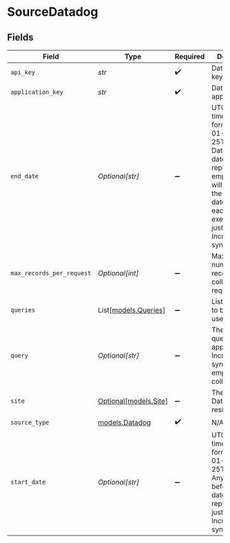 # SourceDatadog


## Fields

| Field                                                                                                                                                                                                               | Type                                                                                                                                                                                                                | Required                                                                                                                                                                                                            | Description                                                                                                                                                                                                         | Example                                                                                                                                                                                                             |
| ------------------------------------------------------------------------------------------------------------------------------------------------------------------------------------------------------------------- | ------------------------------------------------------------------------------------------------------------------------------------------------------------------------------------------------------------------- | ------------------------------------------------------------------------------------------------------------------------------------------------------------------------------------------------------------------- | ------------------------------------------------------------------------------------------------------------------------------------------------------------------------------------------------------------------- | ------------------------------------------------------------------------------------------------------------------------------------------------------------------------------------------------------------------- |
| `api_key`                                                                                                                                                                                                           | *str*                                                                                                                                                                                                               | :heavy_check_mark:                                                                                                                                                                                                  | Datadog API key                                                                                                                                                                                                     |                                                                                                                                                                                                                     |
| `application_key`                                                                                                                                                                                                   | *str*                                                                                                                                                                                                               | :heavy_check_mark:                                                                                                                                                                                                  | Datadog application key                                                                                                                                                                                             |                                                                                                                                                                                                                     |
| `end_date`                                                                                                                                                                                                          | *Optional[str]*                                                                                                                                                                                                     | :heavy_minus_sign:                                                                                                                                                                                                  | UTC date and time in the format 2017-01-25T00:00:00Z. Data after this date will  not be replicated. An empty value will represent the current datetime for each  execution. This just applies to Incremental syncs. | 2022-10-01T00:00:00Z                                                                                                                                                                                                |
| `max_records_per_request`                                                                                                                                                                                           | *Optional[int]*                                                                                                                                                                                                     | :heavy_minus_sign:                                                                                                                                                                                                  | Maximum number of records to collect per request.                                                                                                                                                                   |                                                                                                                                                                                                                     |
| `queries`                                                                                                                                                                                                           | List[[models.Queries](../models/queries.md)]                                                                                                                                                                        | :heavy_minus_sign:                                                                                                                                                                                                  | List of queries to be run and used as inputs.                                                                                                                                                                       |                                                                                                                                                                                                                     |
| `query`                                                                                                                                                                                                             | *Optional[str]*                                                                                                                                                                                                     | :heavy_minus_sign:                                                                                                                                                                                                  | The search query. This just applies to Incremental syncs. If empty, it'll collect all logs.                                                                                                                         |                                                                                                                                                                                                                     |
| `site`                                                                                                                                                                                                              | [Optional[models.Site]](../models/site.md)                                                                                                                                                                          | :heavy_minus_sign:                                                                                                                                                                                                  | The site where Datadog data resides in.                                                                                                                                                                             |                                                                                                                                                                                                                     |
| `source_type`                                                                                                                                                                                                       | [models.Datadog](../models/datadog.md)                                                                                                                                                                              | :heavy_check_mark:                                                                                                                                                                                                  | N/A                                                                                                                                                                                                                 |                                                                                                                                                                                                                     |
| `start_date`                                                                                                                                                                                                        | *Optional[str]*                                                                                                                                                                                                     | :heavy_minus_sign:                                                                                                                                                                                                  | UTC date and time in the format 2017-01-25T00:00:00Z. Any data before this date will not be replicated. This just applies to Incremental syncs.                                                                     | 2022-10-01T00:00:00Z                                                                                                                                                                                                |